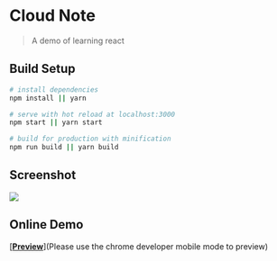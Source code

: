 # Cloud Note

> A demo of learning react

## Build Setup

``` bash
# install dependencies
npm install || yarn

# serve with hot reload at localhost:3000
npm start || yarn start

# build for production with minification
npm run build || yarn build
```

## Screenshot

![](http://p02hf9fn0.bkt.clouddn.com/cloud-note/screenshot/cloud-note.gif)

## Online Demo

[[**Preview**]](https://fuzhongyi.github.io/cloud-note)(Please use the chrome developer mobile mode to preview)
